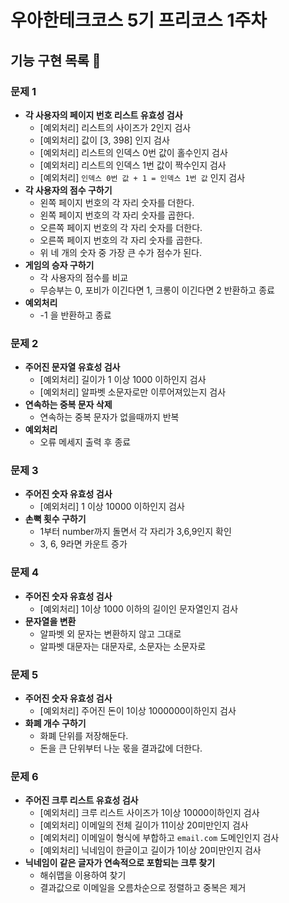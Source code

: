 # 우아한테크코스 5기 프리코스 1주차

## 기능 구현 목록 📝

### 문제 1

- **각 사용자의 페이지 번호 리스트 유효성 검사**
    - [예외처리] 리스트의 사이즈가 2인지 검사
    - [예외처리] 값이 [3, 398] 인지 검사
    - [예외처리] 리스트의 인덱스 0번 값이 홀수인지 검사
    - [예외처리] 리스트의 인덱스 1번 값이 짝수인지 검사
    - [예외처리] `인덱스 0번 값 + 1 = 인덱스 1번 값` 인지 검사
- **각 사용자의 점수 구하기**
    - 왼쪽 페이지 번호의 각 자리 숫자를 더한다.
    - 왼쪽 페이지 번호의 각 자리 숫자를 곱한다.
    - 오른쪽 페이지 번호의 각 자리 숫자를 더한다.
    - 오른쪽 페이지 번호의 각 자리 숫자를 곱한다.
    - 위 네 개의 숫자 중 가장 큰 수가 점수가 된다.
- **게임의 승자 구하기**
    - 각 사용자의 점수를 비교
    - 무승부는 0, 포비가 이긴다면 1, 크롱이 이긴다면 2 반환하고 종료
- **예외처리**
    - -1 을 반환하고 종료

### 문제 2

- **주어진 문자열 유효성 검사**
  - [예외처리] 길이가 1 이상 1000 이하인지 검사
  - [예외처리] 알파벳 소문자로만 이루어져있는지 검사
- **연속하는 중복 문자 삭제**
  - 연속하는 중복 문자가 없을때까지 반복
- **예외처리**
  - 오류 메세지 출력 후 종료

### 문제 3

- **주어진 숫자 유효성 검사**
  - [예외처리] 1 이상 10000 이하인지 검사
- **손뼉 횟수 구하기**
  - 1부터 number까지 돌면서 각 자리가 3,6,9인지 확인
  - 3, 6, 9라면 카운트 증가

### 문제 4

- **주어진 숫자 유효성 검사**
  - [예외처리] 1이상 1000 이하의 길이인 문자열인지 검사
- **문자열을 변환**
  - 알파벳 외 문자는 변환하지 않고 그대로
  - 알파벳 대문자는 대문자로, 소문자는 소문자로

### 문제 5

- **주어진 숫자 유효성 검사**
  - [예외처리] 주어진 돈이 1이상 1000000이하인지 검사
- **화폐 개수 구하기**
  - 화폐 단위를 저장해둔다.
  - 돈을 큰 단위부터 나눈 몫을 결과값에 더한다.

### 문제 6

- **주어진 크루 리스트 유효성 검사**
  - [예외처리] 크루 리스트 사이즈가 1이상 10000이하인지 검사
  - [예외처리] 이메일의 전체 길이가 11이상 20미만인지 검사
  - [예외처리] 이메일이 형식에 부합하고 `email.com` 도메인인지 검사
  - [예외처리] 닉네임이 한글이고 길이가 1이상 20미만인지 검사
- **닉네임이 같은 글자가 연속적으로 포함되는 크루 찾기**
  - 해쉬맵을 이용하여 찾기
  - 결과값으로 이메일을 오름차순으로 정렬하고 중복은 제거